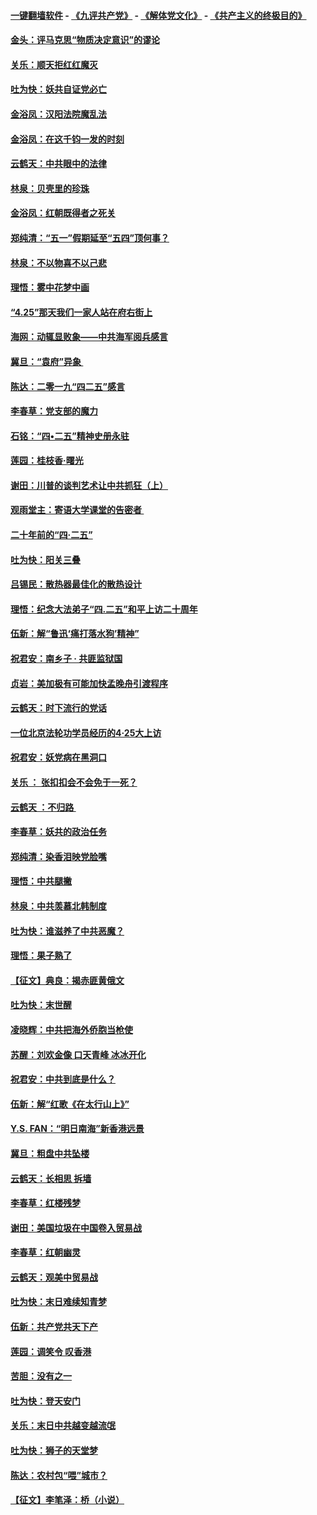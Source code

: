 #### [一键翻墙软件](https://github.com/gfw-breaker/nogfw/blob/master/README.md?t=05011838) -  [《九评共产党》](https://github.com/gfw-breaker/9ping.md?t=05011838) - [《解体党文化》](https://github.com/gfw-breaker/jtdwh.md?t=05011838) - [《共产主义的终极目的》](https://github.com/gfw-breaker/gczydzjmd.md?t=05011838)

#### [金头：评马克思“物质决定意识”的谬论](../pages/nsc993/n11227161.md?t=05011838) 

#### [关乐：顺天拒红红魔灭](../pages/nsc993/n11225393.md?t=05011838) 

#### [吐为快：妖共自证党必亡](../pages/nsc993/n11223109.md?t=05011838) 

#### [金浴凤：汉阳法院魔乱法](../pages/nsc993/n11222083.md?t=05011838) 

#### [金浴凤：在这千钧一发的时刻](../pages/nsc993/n11222047.md?t=05011838) 

#### [云鹤天：中共眼中的法律](../pages/nsc993/n11221943.md?t=05011838) 

#### [林泉：贝壳里的珍珠](../pages/nsc993/n11217073.md?t=05011838) 

#### [金浴凤：红朝既得者之死关](../pages/nsc993/n11217063.md?t=05011838) 

#### [郑纯清：“五一”假期延至“五四”顶何事？](../pages/nsc993/n11217000.md?t=05011838) 

#### [林泉：不以物喜不以己悲](../pages/nsc993/n11216987.md?t=05011838) 

#### [理悟：雾中花梦中画](../pages/nsc993/n11213846.md?t=05011838) 

#### [“4.25”那天我们一家人站在府右街上](../pages/nsc993/n11210435.md?t=05011838) 

#### [海网：动辄显败象——中共海军阅兵感言](../pages/nsc993/n11212147.md?t=05011838) 

#### [冀旦：“袁府”异象 ](../pages/nsc993/n11211996.md?t=05011838) 

#### [陈达：二零一九“四二五”感言](../pages/nsc993/n11211971.md?t=05011838) 

#### [李春草：党支部的魔力](../pages/nsc993/n11211722.md?t=05011838) 

#### [石铭：“四•二五”精神史册永驻](../pages/nsc993/n11210585.md?t=05011838) 

#### [莲园：桂枝香‧曙光](../pages/nsc993/n11210371.md?t=05011838) 

#### [谢田：川普的谈判艺术让中共抓狂（上）](../pages/nsc993/n11209038.md?t=05011838) 

#### [观雨堂主：寄语大学课堂的告密者 ](../pages/nsc993/n11209062.md?t=05011838) 

#### [二十年前的“四·二五”](../pages/nsc993/n11207639.md?t=05011838) 

#### [吐为快：阳关三叠](../pages/nsc993/n11207152.md?t=05011838) 

#### [吕锡民：散热器最佳化的散热设计](../pages/nsc993/n11206294.md?t=05011838) 

#### [理悟：纪念大法弟子“四.二五”和平上访二十周年](../pages/nsc993/n11206269.md?t=05011838) 

#### [伍新：解“鲁迅‘痛打落水狗’精神”](../pages/nsc993/n11206208.md?t=05011838) 

#### [祝君安：南乡子 · 共匪监狱国](../pages/nsc993/n11203831.md?t=05011838) 

#### [贞岩：美加极有可能加快孟晚舟引渡程序](../pages/nsc993/n11203705.md?t=05011838) 

#### [云鹤天：时下流行的党话](../pages/nsc993/n11203254.md?t=05011838) 

#### [一位北京法轮功学员经历的4·25大上访](../pages/nsc993/n11203160.md?t=05011838) 

#### [祝君安：妖党病在黑洞口](../pages/nsc993/n11201449.md?t=05011838) 

#### [关乐 ： 张扣扣会不会免于一死？](../pages/nsc993/n11201363.md?t=05011838) 

#### [云鹤天 ：不归路 ](../pages/nsc993/n11201359.md?t=05011838) 

#### [李春草：妖共的政治任务](../pages/nsc993/n11199926.md?t=05011838) 

#### [郑纯清：染香泪映党脸嘴](../pages/nsc993/n11199911.md?t=05011838) 

#### [理悟：中共腿撇](../pages/nsc993/n11199727.md?t=05011838) 

#### [林泉：中共羡慕北韩制度](../pages/nsc993/n11199776.md?t=05011838) 

#### [吐为快：谁滋养了中共恶魔？](../pages/nsc993/n11199706.md?t=05011838) 

#### [理悟：果子熟了](../pages/nsc993/n11196774.md?t=05011838) 

#### [【征文】典良：揭赤匪黄俄文](../pages/nsc993/n11195773.md?t=05011838) 

#### [吐为快：末世醒](../pages/nsc993/n11196757.md?t=05011838) 

#### [凌晓辉：中共把海外侨胞当枪使](../pages/nsc993/n11195270.md?t=05011838) 

#### [苏醒：刘欢金像 口天青峰 冰冰开化](../pages/nsc993/n11194046.md?t=05011838) 

#### [祝君安：中共到底是什么？](../pages/nsc993/n11193828.md?t=05011838) 

#### [伍新：解“红歌《在太行山上》”](../pages/nsc993/n11193680.md?t=05011838) 

#### [Y.S. FAN：“明日南海”新香港远景](../pages/nsc993/n11189809.md?t=05011838) 

#### [冀旦：粗盘中共坠楼](../pages/nsc993/n11188872.md?t=05011838) 

#### [云鹤天：长相思 拆墙](../pages/nsc993/n11187494.md?t=05011838) 

#### [李春草：红楼残梦](../pages/nsc993/n11187468.md?t=05011838) 

#### [谢田：美国垃圾在中国卷入贸易战](../pages/nsc993/n11184083.md?t=05011838) 

#### [李春草：红朝幽灵](../pages/nsc993/n11186717.md?t=05011838) 

#### [云鹤天：观美中贸易战](../pages/nsc993/n11184252.md?t=05011838) 

#### [吐为快：末日难续知青梦](../pages/nsc993/n11183957.md?t=05011838) 

#### [伍新：共产党共天下产](../pages/nsc993/n11183941.md?t=05011838) 

#### [莲园：调笑令 叹香港](../pages/nsc993/n11183930.md?t=05011838) 

#### [苦胆：没有之一](../pages/nsc993/n11183909.md?t=05011838) 

#### [吐为快：登天安门](../pages/nsc993/n11183895.md?t=05011838) 

#### [关乐：末日中共越变越流氓](../pages/nsc993/n11183026.md?t=05011838) 

#### [吐为快：狮子的天堂梦](../pages/nsc993/n11179854.md?t=05011838) 

#### [陈达：农村包“喂”城市？](../pages/nsc993/n11179736.md?t=05011838) 

#### [【征文】李笔泽：桥（小说）](../pages/nsc993/n11176272.md?t=05011838) 

